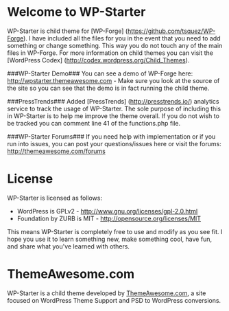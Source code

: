 Welcome to WP-Starter
====================
WP-Starter is child theme for [WP-Forge] (https://github.com/tsquez/WP-Forge). I have included all the files for you in the event that you need to add something or change something. This way you do not touch any of the main files in WP-Forge. For more information on child themes you can visit the [WordPress Codex] (http://codex.wordpress.org/Child_Themes).

###WP-Starter Demo###
You can see a demo of WP-Forge here: http://wpstarter.themeawesome.com - Make sure you look at the source of the site so you can see that the demo is in fact running the child theme.

###PressTrends###
Added [PressTrends] (http://presstrends.io/) analytics service to track the usage of WP-Starter. The sole purpose of including this in WP-Starter is to help me improve the theme overall. If you do not wish to be tracked you can comment line 41 of the functions.php file.

###WP-Starter Forums###
If you need help with implementation or if you run into issues, you can post your questions/issues here or visit the forums: http://themeawesome.com/forums

License
=============
WP-Starter is licensed as follows:
* WordPress is GPLv2 - http://www.gnu.org/licenses/gpl-2.0.html
* Foundation by ZURB is MIT - http://opensource.org/licenses/MIT

This means WP-Starter is completely free to use and modify as you see fit. I hope you use it to learn something new, make something cool, have fun, and share what you've learned with others.

ThemeAwesome.com
=============
WP-Starter is a child theme developed by [ThemeAwesome.com](http://themeawesome.com), a site focused on WordPress Theme Support and PSD to WordPress conversions.


